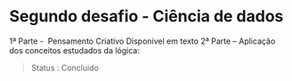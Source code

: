 <h1>Segundo desafio - Ciência de dados</h1>

1ª Parte -  Pensamento Criativo Disponivel em texto 
2ª Parte – Aplicação dos conceitos estudados da lógica:
>Status : Concluido
>
